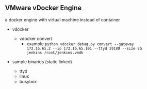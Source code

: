 VMware vDocker Engine
------

a docker engine with virtual machine instead of container

- vdocker
  - vdocker convert
    - example `python vdocker_debug.py convert --gateway 172.16.65.2 --ip 172.16.65.101 --ttyd 20180 --size 2G jenkins /root/jenkins.vmdk`

- sample binaries (static linked)
  - ttyd
  - linux
  - busybox
